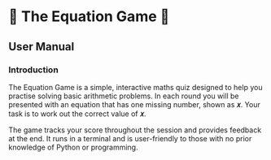 # 🔢 The Equation Game 🔢
## User Manual
### Introduction
The Equation Game is a simple, interactive maths quiz designed to help you practise solving basic arithmetic problems. In each round you will be presented with an equation that has one missing number, shown as **𝑥**. Your task is to work out the correct value of **𝑥**.

The game tracks your score throughout the session and provides feedback at the end. It runs in a terminal and is user-friendly to those with no prior knowledge of Python or programming.
